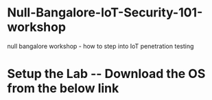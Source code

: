 # Null-Bangalore-IoT-Security-101-workshop
null bangalore workshop - how to step into IoT penetration testing  



# Setup the Lab -- Download the OS from the below link 

# 
